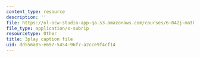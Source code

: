 ```yaml
---
content_type: resource
description: ''
file: https://ol-ocw-studio-app-qa.s3.amazonaws.com/courses/6-042j-mathematics-for-computer-science-spring-2015/dd556a85e697545496f7a2cce9f4cf14_0exBzsexUoI.vtt
file_type: application/x-subrip
resourcetype: Other
title: 3play caption file
uid: dd556a85-e697-5454-96f7-a2cce9f4cf14
---
```

